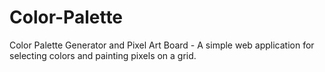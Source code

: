 # Color-Palette
Color Palette Generator and Pixel Art Board - A simple web application for selecting colors and painting pixels on a grid.
